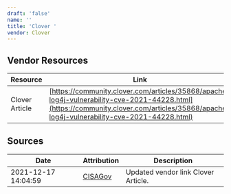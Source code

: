 ```yaml
---
draft: 'false'
name: ''
title: 'Clover '
vendor: Clover
---
```


## Vendor Resources
| Resource | Link |
| --- | --- |
| Clover Article | [https://community.clover.com/articles/35868/apache-log4j-vulnerability-cve-2021-44228.html](https://community.clover.com/articles/35868/apache-log4j-vulnerability-cve-2021-44228.html) |



## Sources
| Date | Attribution | Description |
| --- | --- | --- |
| 2021-12-17 14:04:59 | [CISAGov](https://raw.githubusercontent.com/cisagov/log4j-affected-db/develop/README.md) | Updated vendor link Clover Article.  |
